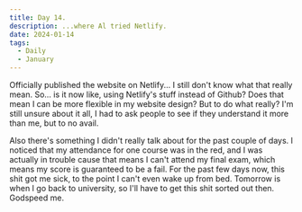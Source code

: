 ```yaml
---
title: Day 14.
description: ...where Al tried Netlify.
date: 2024-01-14
tags: 
  - Daily
  - January
---
```

Officially published the website on Netlify... I still don't know what that really mean. So... is it now like, using Netlify's stuff instead of Github? Does that mean I can be more flexible in my website design? But to do what really? I'm still unsure about it all, I had to ask people to see if they understand it more than me, but to no avail.

Also there's something I didn't really talk about for the past couple of days. I noticed that my attendance for one course was in the red, and I was actually in trouble cause that means I can't attend my final exam, which means my score is guaranteed to be a fail. For the past few days now, this shit got me sick, to the point I can't even wake up from bed. Tomorrow is when I go back to university, so I'll have to get this shit sorted out then. Godspeed me.